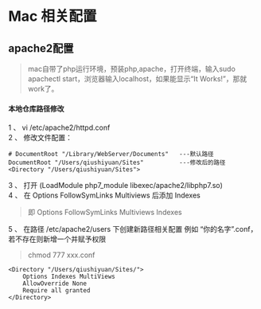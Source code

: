 # Mac 相关配置

## apache2配置
> mac自带了php运行环境，预装php,apache，打开终端，输入sudo apachectl start，浏览器输入localhost，如果能显示“It Works!”，那就work了。
#### 本地仓库路径修改
1 、 vi /etc/apache2/httpd.conf  
2 、 修改文件配置：  
```
# DocumentRoot "/Library/WebServer/Documents"   ---默认路径
DocumentRoot "/Users/qiushiyuan/Sites"          ---修改后的路径
<Directory "/Users/qiushiyuan/Sites">  
```
3 、 打开 (LoadModule php7_module libexec/apache2/libphp7.so)  
4 、 在 Options FollowSymLinks Multiviews 后添加 Indexes  

>即 Options FollowSymLinks Multiviews Indexes  

5 、 在路径 /etc/apache2/users 下创建新路径相关配置 例如 “你的名字”.conf，若不存在则新增一个并赋予权限
> chmod 777 xxx.conf
```
<Directory "/Users/qiushiyuan/Sites/">
    Options Indexes MultiViews
    AllowOverride None
    Require all granted
</Directory>
```
